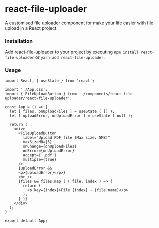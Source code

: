 # react-file-uploader

A customised file uploader component for make your life easier with file upload in a React project.

### Installation

Add react-file-uploader to your project by executing `npm install react-file-uploader` or `yarn add react-file-uploader`.

### Usage

```
import React, { useState } from 'react';

import './App.css';
import { FileUploadButton } from './components/react-file-uploader/react-file-uploader';

const App = () => {
  let [ files, onUploadFiles ] = useState ( [] );
  let [ uploadError, onUploadError ] = useState ( null );

  return (
    <div>
      <FileUploadButton 
        label="Upload PDF file (Max size: 5MB)"
        maxSizeMB={5}
        onChange={onUploadFiles}
        onError={onUploadError}
        accept={'.pdf'}
        multiple={true}
      />
      {uploadError && 
      <p>{uploadError}</p>}
      <br />
      {files && files.map ( ( file, index ) => {
        return ( 
          <p key={index}>File {index} - {file.name}</p>
        );
      } )}
    </div>
  );
}

export default App;
```